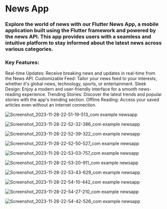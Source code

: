 # News App
### Explore the world of news with our Flutter News App, a mobile application built using the Flutter framework and powered by the news API. This app provides users with a seamless and intuitive platform to stay informed about the latest news across various categories.

### Key Features:

Real-time Updates: Receive breaking news and updates in real-time from the News API.
Customizable Feed: Tailor your news feed to your interests, whether it's global news, technology, sports, or entertainment.
Sleek Design: Enjoy a modern and user-friendly interface for a smooth news-reading experience.
Trending Stories: Discover the latest trends and popular stories with the app's trending section.
Offline Reading: Access your saved articles even without an internet connection.

![Screenshot_2023-11-28-22-51-19-513_com example newsapp](https://github.com/shahriar00/News-App/assets/70763173/9c58fe5a-81a1-4db2-a9bd-39fa441ec6a1)

![Screenshot_2023-11-28-22-52-32-386_com example newsapp](https://github.com/shahriar00/News-App/assets/70763173/8caf862d-72a8-4cb3-b26a-12c65bb1f93e)

![Screenshot_2023-11-28-22-52-39-322_com example newsapp](https://github.com/shahriar00/News-App/assets/70763173/9955d8f3-cd31-411d-b35a-ef6459b01612)


![Screenshot_2023-11-28-22-52-50-527_com example newsapp](https://github.com/shahriar00/News-App/assets/70763173/a81f60e5-4602-4e75-aa90-b2562f3ef3ee)


![Screenshot_2023-11-28-22-53-03-757_com example newsapp](https://github.com/shahriar00/News-App/assets/70763173/f0f5a116-96e8-43c6-b6c0-6dcdc3a13121)


![Screenshot_2023-11-28-22-53-20-911_com example newsapp](https://github.com/shahriar00/News-App/assets/70763173/2ba605e4-bf6f-4408-9210-2d2617c11122)


![Screenshot_2023-11-28-22-53-43-629_com example newsapp](https://github.com/shahriar00/News-App/assets/70763173/8ce8f29b-bb92-4fe5-aec3-089526c511cc)


![Screenshot_2023-11-28-22-54-10-442_com example newsapp](https://github.com/shahriar00/News-App/assets/70763173/3dc217ee-7a0f-4d29-8924-51fec10a1083)


![Screenshot_2023-11-28-22-54-27-210_com example newsapp](https://github.com/shahriar00/News-App/assets/70763173/eb7689b3-96d6-4895-8a65-79fc697c1845)


![Screenshot_2023-11-28-22-54-42-526_com example newsapp](https://github.com/shahriar00/News-App/assets/70763173/cd26073d-8096-44fd-b7ae-c18e1daec36c)

